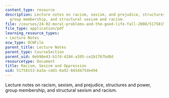 ```yaml
---
content_type: resource
description: Lecture notes on racism, sexism, and prejudice, structures and power,
  group membership, and structural sexism and racism.
file: /courses/24-02-moral-problems-and-the-good-life-fall-2008/51758153ba3acdd16a92845d475de494_lec_16.pdf
file_type: application/pdf
learning_resource_types:
- Lecture Notes
ocw_type: OCWFile
parent_title: Lecture Notes
parent_type: CourseSection
parent_uid: 0eb98e43-b1fd-4284-a395-ce1b1767bd8d
resourcetype: Document
title: Racism, Sexism and Oppression
uid: 51758153-ba3a-cdd1-6a92-845d475de494
---
```

Lecture notes on racism, sexism, and prejudice, structures and power, group membership, and structural sexism and racism.

